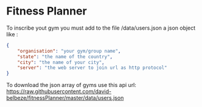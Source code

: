 # Fitness Planner

To inscribe yout gym you must add to the file /data/users.json a json object like :  
```json
{
    "organisation": "your gym/group name",
    "state": "the name of the country",
    "city": "the name of your city",
    "server": "the web server to join url as http protocol"
}
```

To download the json array of gyms use this api url: https://raw.githubusercontent.com/david-belbeze/fitnessPlanner/master/data/users.json
